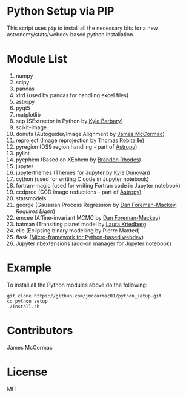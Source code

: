 # Python Setup via PIP

This script uses ```pip``` to install all the necessary bits for a new astronomy/stats/webdev based python installation.

# Module List

   1. numpy
   1. scipy
   1. pandas
   1. xlrd (used by pandas for handling excel files)
   1. astropy
   1. pyqt5
   1. matplotlib
   1. sep (SExtractor in Python by [Kyle Barbary](https://github.com/kbarbary))
   1. scikit-image
   1. donuts (Autoguider/Image Alignment by [James McCormac](https://github.com/jmccormac01))
   1. reproject (Image reprojection by [Thomas Robitaille](https://github.com/astrofrog))
   1. pyregion (DS9 region handling - part of [Astropy](https://github.com/astropy/astropy))
   1. pylint
   1. pyephem (Based on XEphem by [Brandon Rhodes](https://github.com/brandon-rhodes))
   1. jupyter
   1. jupyterthemes (Themes for Jupyter by [Kyle Dunovan](https://github.com/dunovank))
   1. cython (used for writing C code in Jupyter notebook)
   1. fortran-magic (used for writing Fortran code in Jupyter notebook)
   1. ccdproc (CCD image reductions - part of [Astropy](https://github.com/astropy/astropy))
   1. statsmodels
   1. george (Gaussian Process Regression by [Dan Foreman-Mackey](https://github.com/dfm). *Requires Eigen*)
   1. emcee (Affine-invariant MCMC by [Dan Foreman-Mackey](https://github.com/dfm))
   1. batman (Transiting planet model by [Laura Kriedberg](https://github.com/lkreidberg)
   1. ellc (Eclipsing binary modelling by Pierre Maxted)
   1. flask ([Micro-framework for Python-based webdev](http://flask.pocoo.org))
   1. Jupyter nbextensions (add-on manager for Jupyter notebook)

# Example

To install all the Python modules above do the following:

```
git clone https://github.com/jmccormac01/python_setup.git
cd python_setup
./install.sh
```

# Contributors

James McCormac

# License

MIT

